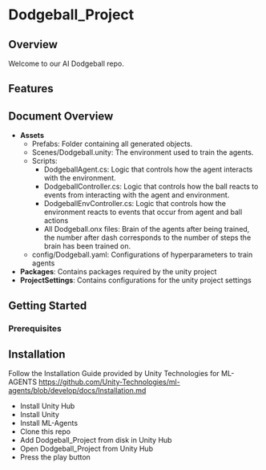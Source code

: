 # Dodgeball_Project

## Overview
Welcome to our AI Dodgeball repo.
## Features

## Document Overview
- **Assets**
  - Prefabs: Folder containing all generated objects.
  - Scenes/Dodgeball.unity: The environment used to train the agents.
  - Scripts:
    - DodgeballAgent.cs: Logic that controls how the agent interacts with the environment.
    - DodgeballController.cs: Logic that controls how the ball reacts to events from interacting with the agent and environment.
    - DodgeballEnvController.cs: Logic that controls how the environment reacts to events that occur from agent and ball actions
    - All Dodgeball.onx files: Brain of the agents after being trained, the number after dash corresponds to the number of steps the brain has been trained on.
  - config/Dodgeball.yaml: Configurations of hyperparameters to train agents
- **Packages**: Contains packages required by the unity project
- **ProjectSettings**: Contains configurations for the unity project settings
  
## Getting Started

### Prerequisites
## Installation
Follow the Installation Guide provided by Unity Technologies for ML-AGENTS https://github.com/Unity-Technologies/ml-agents/blob/develop/docs/Installation.md
- Install Unity Hub
- Install Unity
- Install ML-Agents
- Clone this repo
- Add Dodgeball_Project from disk in Unity Hub
- Open Dodgeball_Project from Unity Hub
- Press the play button
